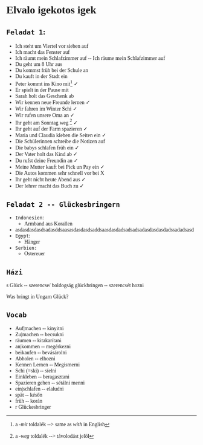 <span style = "font-family:'cascadia code'">

# Elvalo igekotos igek

## `Feladat 1`:
- Ich steht um Viertel vor sieben auf
- Ich macht das Fenster auf
- Ich räumt mein Schlafzimmer auf -- Ich räume mein Schlafzimmer auf
- Du geht um 8 Uhr aus
- Du kommst früh bei der Schule an
- Du kauft in der Stadt ein
- Peter kommt ins Kino mit[^1] $\checkmark$
- Er spielt in der Pause mit
- Sarah holt das Geschenk ab
- Wir kennen neue Freunde lernen $\checkmark$
- Wir fahren im Winter Schi $\checkmark$
- Wir rufen unsere Oma an $\checkmark$
- Ihr geht am Sonntag weg [^2] $\checkmark$
- Ihr geht auf der Farm spazieren $\checkmark$
- Maria und Claudia kleben die Seiten ein $\checkmark$
- Die Schülerinnen schreibe die Notizen auf 
- Die babys schlafen früh ein $\checkmark$
- Der Vater holt das Kind ab $\checkmark$
- Du rufst deine Freundin an $\checkmark$
- Meine Mutter kauft bei Pick un Pay ein $\checkmark$
- Die Autos kommen sehr schnell vor bei X
- Ihr geht nicht heute Abend aus $\checkmark$
- Der lehrer macht das Buch zu $\checkmark$
[^1]: a _-mit_ toldalék --> same as _with_ in English
[^2]: a _-weg_ toldalék --> távolodást jelöl


## `Feladat 2 -- Glückesbringern`
- `Indonesien`:
  - Armband aus Korallen
- asdasdasdasdsadasddsaasasdasdasdsaddsaasdasdadsadsadsadasdasdasdadssadadsasd
- `Egypt`:
  - Hänger
- `Serbien:`
  - Ostereuer


## `Házi`
s Glück -- szerencse/ boldogság
glückbringen -- szerencsét hozni

Was bringt in Ungarn Glück?
  



## `Vocab`
- Auf|machen -- kinyitni
- Zu|machen -- becsukni
- räumen -- kitakarítani
- an|kommen -- megérkezni
- beikaufen -- bevásárolni
- Abholen -- elhozni
- Kennen Lernen -- Megismerni
- Schi (=ski) -- síelni
- Einkleben -- beragasztani
- Spazieren gehen -- sétálni menni
- ein|schlafen -- elaludni
- spät -- későn
- früh -- korán
- r Glückesbringer